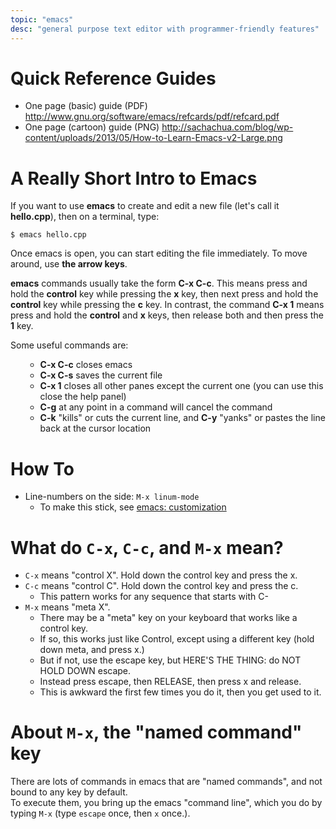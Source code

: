 ```yaml
---
topic: "emacs"
desc: "general purpose text editor with programmer-friendly features"
---
```





# Quick Reference Guides 

* One page (basic) guide (PDF) <http://www.gnu.org/software/emacs/refcards/pdf/refcard.pdf>
* One page (cartoon) guide (PNG) <http://sachachua.com/blog/wp-content/uploads/2013/05/How-to-Learn-Emacs-v2-Large.png>


# A Really Short Intro to Emacs

If you want to use <b>emacs</b> to create and edit a new file (let's call it <b>hello.cpp</b>), then on a terminal, type:

```
$ emacs hello.cpp
```
Once emacs is open, you can start editing the file immediately. To move around, use <b>the arrow keys</b>.

<b>emacs</b> commands usually take the form <b>C-x C-c</b>. This means press and hold the <b>control</b> key while pressing the <b>x</b> key, then next press and hold the <b>control</b> key while pressing the <b>c</b> key. In contrast, the command <b>C-x 1</b> means press and hold the <b>control</b> and <b>x</b> keys, then release both and then press the <b>1</b> key.

Some useful commands are:
<ol><ul>
	<li><b>C-x C-c</b> closes emacs</li>
	<li><b>C-x C-s</b> saves the current file</li>
	<li><b>C-x 1</b> closes all other panes except the current one (you can use this close the help panel)</li>
	<li><b>C-g</b> at any point in a command will cancel the command</li>
	<li><b>C-k</b> "kills" or cuts the current line, and <b>C-y</b> "yanks" or pastes the line back at the cursor location</li>
</ul></ol>



# How To 

* Line-numbers on the side: `M-x linum-mode`
    * To make this stick, see [emacs: customization](/topics/emacs_customization/)

# What do `C-x`, `C-c`, and `M-x` mean? 

* `C-x` means "control X".  Hold down the control key and press the x.
* `C-c` means "control C".  Hold down the control key and press the c.
    * This pattern works for any sequence that starts with C-
* `M-x` means "meta X".  
    * There may be a "meta" key on your keyboard that works like a control key.  
    * If so, this works just like Control, except using a different key (hold down meta, and press x.)
    * But if not, use the escape key, but HERE'S THE THING: do NOT HOLD DOWN escape.  
    * Instead press escape, then RELEASE, then press x and release.
    * This is awkward the first few times you do it, then you get used to it.

# About `M-x`, the "named command" key 

There are lots of commands in emacs that are "named commands", and not bound to any key by default.  
To execute them, you bring up the emacs "command line", which you do by typing `M-x` (type `escape` once, then `x` once.).




